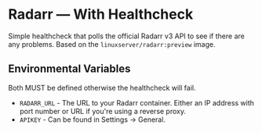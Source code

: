 # Radarr — With Healthcheck

Simple healthcheck that polls the official Radarr v3 API to see if there are
any problems. Based on the `linuxserver/radarr:preview` image.

## Environmental Variables

Both MUST be defined otherwise the healthcheck will fail.

- `RADARR_URL` - The URL to your Radarr container. Either an IP address with
  port number or URL if you're using a reverse proxy.
- `APIKEY` - Can be found in Settings -> General.
